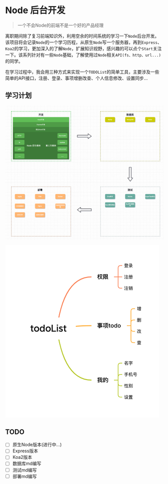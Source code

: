# Node 后台开发
> 一个不会Node的前端不是一个好的产品经理


离职期间除了复习前端知识外，利用空余的时间系统的学习一下`Node`后台开发。该项目将会记录`Node`的一个学习历程，从原生`Node`写一个服务器，再到`Express`、`Koa2`的学习，更加深入的了解`Node`，扩展知识视野，感兴趣的可以点个`Start`关注一下。该系列针对有一些`Node`基础，了解使用过`Node`相关`API(fs、http、url...)` 的同学。

在学习过程中，我会用三种方式来实现一个`TODOList`的简单工具，主要涉及一些简单的API接口，注册、登录、事项增删改查、个人信息修改、设置同步...

## 学习计划

![node学习计划](./md/static/node学习计划.png)

![接口功能](./md/static/todoList.png)

## TODO
- [ ] 原生Node版本(进行中...)
- [ ] Express版本
- [ ] Koa2版本
- [ ] 数据库md编写
- [ ] 测试md编写
- [ ] 部署md编写

